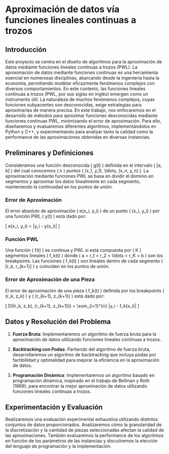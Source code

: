 # Aproximación de datos vía funciones lineales continuas a trozos

## Introducción

Este proyecto se centra en el diseño de algoritmos para la aproximación de datos mediante funciones lineales continuas a trozos (PWL). La aproximación de datos mediante funciones continuas es una herramienta esencial en numerosas disciplinas, abarcando desde la ingeniería hasta la economía, permitiendo modelar eficazmente fenómenos complejos con diversos comportamientos. En este contexto, las funciones lineales continuas a trozos (PWL, por sus siglas en inglés) emergen como un instrumento útil. La naturaleza de muchos fenómenos complejos, cuyas funciones subyacentes son desconocidas, exige estrategias para aproximarlas de manera precisa.
En este trabajo, nos enfocaremos en el desarrollo de métodos para aproximar funciones desconocidas mediante funciones continuas PWL, minimizando el error de aproximación. Para ello, diseñaremos y evaluaremos diferentes algoritmos, implementándolos en Python y C++, y experimentando para analizar tanto la calidad como la performance de las aproximaciones obtenidas en diversas instancias.

## Preliminares y Definiciones

Consideramos una función desconocida \( g(t) \) definida en el intervalo \( [a, b] \) del cual conocemos \( n \) puntos \( (x_1, y_1), \ldots, (x_n, y_n) \). La aproximación mediante funciones PWL se basa en dividir el dominio en segmentos y aproximar los datos linealmente en cada segmento, manteniendo la continuidad en los puntos de unión.

### Error de Aproximación

El error absoluto de aproximación \( e(x_i, y_i) \) de un punto \( (x_i, y_i) \) por una función PWL \( y(t) \) está dado por:

\[
e(x_i, y_i) = |y_i - y(x_i)|
\]

### Función PWL

Una función \( f(t) \) es continua y PWL si está compuesta por \( K \) segmentos lineales \( f_k(t) \) donde \( a = r_1 < r_2 < \ldots < r_K = b \) son los breakpoints. Las funciones \( f_k(t) \) son lineales dentro de cada segmento \( [r_k, r_{k+1}] \) y coinciden en los puntos de unión.

### Error de Aproximación de una Pieza

El error de aproximación de una pieza \( f_k(t) \) definida por los breakpoints \( (r_k, z_k) \) y \( (r_{k+1}, z_{k+1}) \) está dado por:

\[
D((r_k, z_k), (r_{k+1}, z_{k+1})) = \sum_{i=1}^{n} |y_i - f_k(x_i)|
\]

## Datos y Resolución del Problema

1. **Fuerza Bruta**: Implementaremos un algoritmo de fuerza bruta para la aproximación de datos utilizando funciones lineales continuas a trozos.

2. **Backtracking con Podas**: Partiendo del algoritmo de fuerza bruta, desarrollaremos un algoritmo de backtracking que incluya podas por factibilidad y optimalidad para mejorar la eficiencia en la aproximación de datos.

3. **Programación Dinámica**: Implementaremos un algoritmo basado en programación dinámica, inspirado en el trabajo de Bellman y Roth (1969), para encontrar la mejor aproximación de datos utilizando funciones lineales continuas a trozos.

## Experimentación y Evaluación

Realizaremos una evaluación experimental exhaustiva utilizando distintos conjuntos de datos proporcionados. Analizaremos cómo la granularidad de la discretización y la cantidad de piezas seleccionadas afectan la calidad de las aproximaciones. También evaluaremos la performance de los algoritmos en función de los parámetros de las instancias y discutiremos la elección del lenguaje de programación y la implementación.

